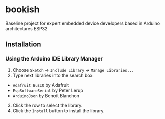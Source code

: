 # bookish
Baseline project for expert embedded device developers based in Arduino architectures ESP32

## Installation

### Using the Arduino IDE Library Manager

1. Choose `Sketch` -> `Include Library` -> `Manage Libraries...`
2. Type next libraries into the search box:
  * `Adafruit BusIO` by Adafruit
  * `EspSoftwareSerial` by Peter Lerup
  * `ArduinoJson` by Benoit Blanchon
3. Click the row to select the library.
4. Click the `Install` button to install the library.